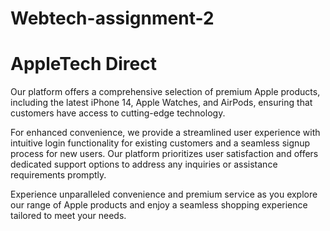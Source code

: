 # Webtech-assignment-2
<h1>AppleTech Direct</h1>

Our platform offers a comprehensive selection of premium Apple products, including the latest iPhone 14, Apple Watches, and AirPods, ensuring that customers have access to cutting-edge technology.

For enhanced convenience, we provide a streamlined user experience with intuitive login functionality for existing customers and a seamless signup process for new users. Our platform prioritizes user satisfaction and offers dedicated support options to address any inquiries or assistance requirements promptly.

Experience unparalleled convenience and premium service as you explore our range of Apple products and enjoy a seamless shopping experience tailored to meet your needs.
